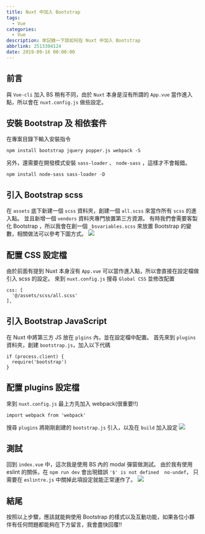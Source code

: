 ```yaml
---
title: Nuxt 中加入 Bootstrap
tags:
  - Vue
categories:
  - Vue
description: 來記錄一下該如何在 Nuxt 中加入 Bootstrap
abbrlink: 2513304124
date: 2019-09-16 00:00:00
---
```

## 前言
與 `Vue-cli` 加入 BS 稍有不同，由於 `Nuxt` 本身是沒有所謂的 `App.vue` 當作進入點，所以會在 `nuxt.config.js` 做些設定。

## 安裝 Bootstrap 及 相依套件
在專案目錄下輸入安裝指令
```
npm install bootstrap jquery popper.js webpack -S
```
另外，還需要在開發模式安裝 `sass-loader` 、 `node-sass` ，這樣才不會報錯。
```
npm install node-sass sass-loader -D
```

## 引入 Bootstrap scss
在 `assets` 底下新建一個 `scss` 資料夾，創建一個 `all.scss` 來當作所有 `scss` 的進入點。
並且新增一個 `vendors` 資料夾專門放置第三方資源。
有時我們會需要客製化 Bootstrap ，所以我會在創一個 `_bsvariables.scss` 來放置 Bootstrap 的變數，相關做法可以參考下圖方式。
![](https://i.imgur.com/3ZCcUry.png)

## 配置 CSS 設定檔
由於前面有提到 Nuxt 本身沒有 `App.vue` 可以當作進入點，所以會直接在設定檔做引入 scss 的設定。
來到 `nuxt.config.js` 搜尋 `Global CSS` 並修改配置
```
css: [
  '@/assets/scss/all.scss'
],
```

## 引入 Bootstrap JavaScript
在 Nuxt 中將第三方 JS 放在 `plgins` 內，並在設定檔中配置。
首先來到 `plugins` 資料夾，創建 `bootstrap.js`，加入以下代碼
```
if (process.client) {
  require('bootstrap')
}
```

## 配置 plugins 設定檔
來到 `nuxt.config.js` 最上方先加入 webpack(很重要!!)
```
import webpack from 'webpack'
```
搜尋 `plugins` 將剛剛創建的 `bootstrap.js` 引入，以及在 `build` 加入設定
![](https://i.imgur.com/cqsIxlz.png)

## 測試
回到 `index.vue` 中，這次我是使用 BS 內的 modal 彈窗做測試。
由於我有使用 eslint 的關係，在 `npm run dev` 會出現錯誤 `'$' is not defined  no-undef`，
只需要在 `eslintre.js` 中關掉此項設定就能正常運作了。
![](https://i.imgur.com/DIp1J41.png)


## 結尾
按照以上步驟，應該就能夠使用 Bootstrap 的樣式以及互動功能，如果各位小夥伴有任何問題都能夠在下方留言，我會盡快回覆!!
